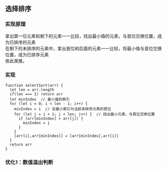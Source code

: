 ## 选择排序
### 实现原理
拿出第一位元素和剩下的元素一一比较，找出最小值的元素，与首位交换位置，成为已排序的元素<br>
在剩下的未排序的元素中，拿出首位和后面的元素一一比较，将最小值与首位交换位置，成为已排序元素<br>
依此类推。
### 实现
```
function selectSort(arr) {
  let len = arr.length
  if(len === 1) return arr
  let minIndex  // 最小值的索引
  for (let i = 0; i < len - 1; i++) {
    minIndex = i  // 设最小索引为当前未排序元素的首位
    for (let j = i + 1; j < len; j++) {  // 找出最小元素，与首位交换位置
      if (arr[minIndex] > arr[j]) {
        minIndex = j
      }
    }
    [arr[i],arr[minIndex]] = [arr[minIndex],arr[i]]
  }
  return arr
}
```
### 优化1：数值溢出判断
